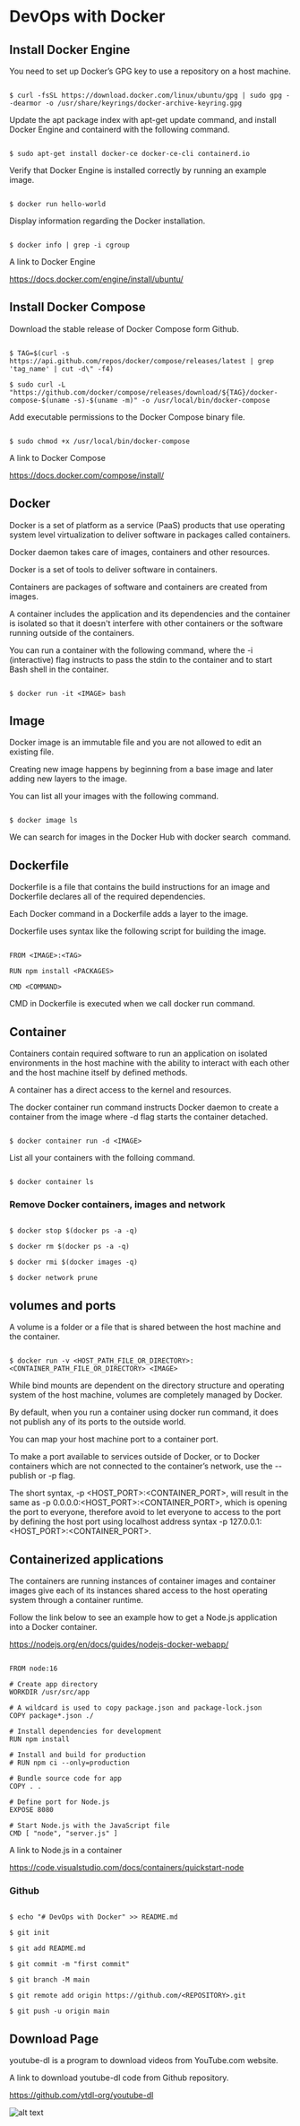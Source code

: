 # DevOps with Docker

## Install Docker Engine

You need to set up Docker’s GPG key to use a repository on a host machine.

```

$ curl -fsSL https://download.docker.com/linux/ubuntu/gpg | sudo gpg --dearmor -o /usr/share/keyrings/docker-archive-keyring.gpg

```
Update the apt package index with apt-get update command, and install Docker Engine and containerd with the following command.

```

$ sudo apt-get install docker-ce docker-ce-cli containerd.io

```
Verify that Docker Engine is installed correctly by running an example image.

```

$ docker run hello-world

```
Display information regarding the Docker installation.

```

$ docker info | grep -i cgroup

```

A link to Docker Engine

https://docs.docker.com/engine/install/ubuntu/

## Install Docker Compose

Download the stable release of Docker Compose form Github.

```

$ TAG=$(curl -s https://api.github.com/repos/docker/compose/releases/latest | grep 'tag_name' | cut -d\" -f4)

$ sudo curl -L "https://github.com/docker/compose/releases/download/${TAG}/docker-compose-$(uname -s)-$(uname -m)" -o /usr/local/bin/docker-compose

```
Add executable permissions to the Docker Compose binary file.

```

$ sudo chmod +x /usr/local/bin/docker-compose

```
A link to Docker Compose

https://docs.docker.com/compose/install/

## Docker

Docker is a set of platform as a service (PaaS) products that use operating system level virtualization to deliver software in packages called containers.

Docker daemon takes care of images, containers and other resources.

Docker is a set of tools to deliver software in containers.

Containers are packages of software and containers are created from images.

A container includes the application and its dependencies and the container is isolated so that it doesn't interfere with other containers or the software running outside of the containers.

You can run a container with the following command, where the -i (interactive) flag instructs to pass the stdin to the container and to start Bash shell in the container.

```

$ docker run -it <IMAGE> bash

```

## Image

Docker image is an immutable file and you are not allowed to edit an existing file.

Creating new image happens by beginning from a base image and later adding new layers to the image.

You can list all your images with the following command.

```

$ docker image ls

```

We can search for images in the Docker Hub with docker search <IMAGE> command. 

## Dockerfile

Dockerfile is a file that contains the build instructions for an image and Dockerfile declares all of the required dependencies.

Each Docker command in a Dockerfile adds a layer to the image.

Dockerfile uses syntax like the following script for building the image.

```

FROM <IMAGE>:<TAG>

RUN npm install <PACKAGES>

CMD <COMMAND>

```
CMD in Dockerfile is executed when we call docker run command.

## Container

Containers contain required software to run an application on isolated environments in the host machine with the ability to interact with each other and the host machine itself by defined methods.

A container has a direct access to the kernel and resources.

The docker container run command instructs Docker daemon to create a container from the image where -d flag starts the container detached.

```

$ docker container run -d <IMAGE>

```
List all your containers with the folloing command.

```

$ docker container ls

```
### Remove Docker containers, images and network

```

$ docker stop $(docker ps -a -q)

$ docker rm $(docker ps -a -q)

$ docker rmi $(docker images -q)

$ docker network prune

```
## volumes and ports

A volume is a folder or a file that is shared between the host machine and the container.

```

$ docker run -v <HOST_PATH_FILE_OR_DIRECTORY>:<CONTAINER_PATH_FILE_OR_DIRECTORY> <IMAGE>

```
While bind mounts are dependent on the directory structure and operating system of the host machine, volumes are completely managed by Docker.

By default, when you run a container using docker run command, it does not publish any of its ports to the outside world.

You can map your host machine port to a container port.

To make a port available to services outside of Docker, or to Docker containers which are not connected to the container’s network, use the --publish or -p flag.

The short syntax, -p <HOST_PORT>:<CONTAINER_PORT>, will result in the same as -p 0.0.0.0:<HOST_PORT>:<CONTAINER_PORT>, which is opening the port to everyone, therefore avoid to let everyone to access to the port by defining the host port using localhost address syntax -p 127.0.0.1:<HOST_PORT>:<CONTAINER_PORT>.

## Containerized applications

The containers are running instances of container images and container images give each of its instances shared access to the host operating system through a container runtime.

Follow the link below to see an example how to get a Node.js application into a Docker container.

https://nodejs.org/en/docs/guides/nodejs-docker-webapp/

```

FROM node:16

# Create app directory
WORKDIR /usr/src/app

# A wildcard is used to copy package.json and package-lock.json
COPY package*.json ./

# Install dependencies for development
RUN npm install

# Install and build for production
# RUN npm ci --only=production

# Bundle source code for app
COPY . .

# Define port for Node.js
EXPOSE 8080

# Start Node.js with the JavaScript file
CMD [ "node", "server.js" ]

```

A link to Node.js in a container

https://code.visualstudio.com/docs/containers/quickstart-node

### Github

```

$ echo "# DevOps with Docker" >> README.md

$ git init

$ git add README.md

$ git commit -m "first commit"

$ git branch -M main

$ git remote add origin https://github.com/<REPOSITORY>.git

$ git push -u origin main

```

## Download Page

youtube-dl is a program to download videos from YouTube.com website.

A link to download youtube-dl code from Github repository.

https://github.com/ytdl-org/youtube-dl

![alt text](https://github.com/jylhakos/DevOpsWithDocker/blob/main/1/1.1/1.1.png?raw=true)
